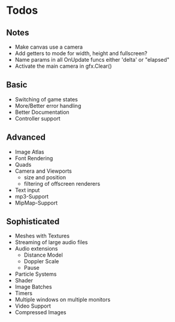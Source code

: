 # Todos

## Notes
* Make canvas use a camera
* Add getters to mode for width, height and fullscreen?
* Name params in all OnUpdate funcs either 'delta' or "elapsed"
* Activate the main camera in gfx.Clear()

## Basic
- Switching of game states
- More/Better error handling
- Better Documentation
- Controller support

## Advanced
- Image Atlas
- Font Rendering
- Quads
- Camera and Viewports
  - size and position
  - filtering of offscreen renderers
- Text input
- mp3-Support
- MipMap-Support

## Sophisticated
- Meshes with Textures
- Streaming of large audio files
- Audio extensions
  - Distance Model
  - Doppler Scale
  - Pause
- Particle Systems
- Shader
- Image Batches
- Timers
- Multiple windows on multiple monitors
- Video Support
- Compressed Images
